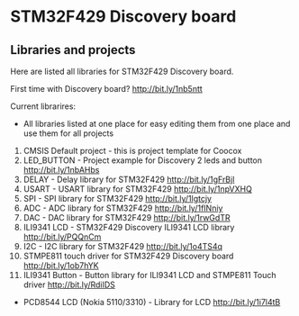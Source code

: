 # STM32F429 Discovery board
## Libraries and projects

Here are listed all libraries for STM32F429 Discovery board.

First time with Discovery board?
http://bit.ly/1nb5ntt

Current librarires:

- All libraries listed at one place for easy editing them from one place and use them for all projects

1. CMSIS Default project - this is project template for Coocox
2. LED_BUTTON - Project example for Discovery 2 leds and button
http://bit.ly/1nbAHbs
3. DELAY - Delay library for STM32F429
http://bit.ly/1gFrBjl
4. USART - USART library for STM32F429
http://bit.ly/1npVXHQ
5. SPI - SPI library for STM32F429
http://bit.ly/1lgtcjy
6. ADC - ADC library for STM32F429
http://bit.ly/1fINniy
7. DAC - DAC library for STM32F429
http://bit.ly/1rwGdTR
8. ILI9341 LCD - STM32F429 Discovery ILI9341 LCD library
http://bit.ly/PQQnCm
9. I2C - I2C library for STM32F429
http://bit.ly/1o4TS4q
10. STMPE811 touch driver for STM32F429 Discovery board
http://bit.ly/1ob7hYK
11. ILI9341 Button - Button library for ILI9341 LCD and STMPE811 Touch driver
http://bit.ly/RdiIDS

- PCD8544 LCD (Nokia 5110/3310) - Library for LCD
http://bit.ly/1i7l4tB